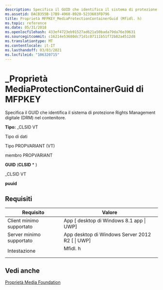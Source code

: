 ```yaml
---
description: Specifica il GUID che identifica il sistema di protezione Rights Management digitale (DRM) nel contenitore.
ms.assetid: DACB355B-17B9-4968-8920-5233603FD796
title: Proprietà MFPKEY_MediaProtectionContainerGuid (Mfidl. h)
ms.topic: reference
ms.date: 05/31/2018
ms.openlocfilehash: 433ef4723eb91527ad621a50bada79da76e39631
ms.sourcegitcommit: c16214e53680dc71d1c07111b51f72b82a4512d8
ms.translationtype: MT
ms.contentlocale: it-IT
ms.lasthandoff: 03/03/2021
ms.locfileid: "106320715"
---
```

# <a name="mfpkey_mediaprotectioncontainerguid-property"></a>\_Proprietà MediaProtectionContainerGuid di MFPKEY

Specifica il GUID che identifica il sistema di protezione Rights Management digitale (DRM) nel contenitore.

**Tipo:** \_CLSID VT



Tipo di dati

Tipo PROPVARIANT (VT)

membro PROPVARIANT

**GUID** (**CLSID** \* )

\_CLSID VT

**puuid**



## <a name="requirements"></a>Requisiti



| Requisito | Valore |
|-------------------------------------|------------------------------------------------------------------------------------|
| Client minimo supportato<br/> | App \[ desktop di Windows 8.1 app \| UWP\]<br/>                                |
| Server minimo supportato<br/> | App desktop di Windows Server 2012 R2 \[ \| UWP\]<br/>                     |
| Intestazione<br/>                   | <dl> <dt>Mfidl. h</dt> </dl> |



## <a name="see-also"></a>Vedi anche

<dl> <dt>

[Proprietà Media Foundation](media-foundation-properties.md)
</dt> </dl>

 

 




